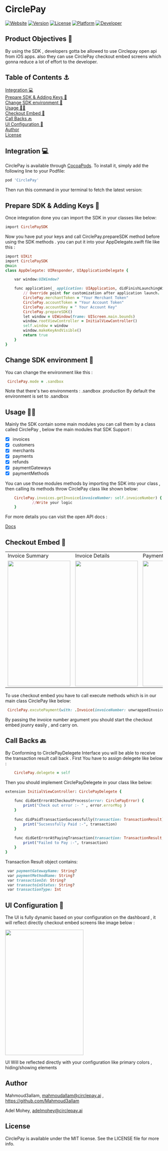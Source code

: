 # CirclePay
[![Website](https://img.shields.io/badge/CirlcePay-Join-blue?style=flat)](https://circlepay.ai/)
[![Version](https://img.shields.io/cocoapods/v/CirclePay.svg?style=flat)](https://cocoapods.org/pods/CirclePay)
[![License](https://img.shields.io/cocoapods/l/CirclePay.svg?style=flat)](https://cocoapods.org/pods/CirclePay)
[![Platform](https://img.shields.io/cocoapods/p/CirclePay.svg?style=flat)](https://cocoapods.org/pods/CirclePay)
[![Developer](https://img.shields.io/badge/Developer-Visit-brightgreen?style=flat)](https://github.com/Mahmoud3allam)


## Product Objectives 🎯

By using the SDK , developers gotta be allowed to use Circlepay open api from iOS  apps.
also they can use CirclePay checkout embed screens which gonna reduce a lot of effort to the developer.


## Table of Contents ⚓ 
[Integration 💻](#headers)  
[Prepare SDK & Adding Keys 🔑](#headers)  
[Change SDK environment 👀](#headers)  
[Usage 🧑‍💻](#headers)  
[Checkout Embed 📲](#headers)  
[Call Backs 🔙](#license)  
[UI Configuration <Dynamic> 🎨](#headers)  
[Author](#author)  
[License](#license)  

<a name="headers"/>

## Integration 💻
CirclePay is available through [CocoaPods](https://cocoapods.org). To install
it, simply add the following line to your Podfile:

```ruby
pod 'CirclePay'
```
  Then run this command in your terminal to fetch the latest version:


## Prepare SDK & Adding Keys 🔑
Once integration done you can import the SDK in your classes like below:

```ruby
import CirclePaySDK
```

Now you have put your keys  and call CirclePay.prepareSDK method before using the SDK methods .
you can put it into your AppDelegate.swift file like this :

```ruby
import UIKit
import CirclePaySDK
@main
class AppDelegate: UIResponder, UIApplicationDelegate {

    var window:UIWindow?

    func application(_ application: UIApplication, didFinishLaunchingWithOptions launchOptions: [UIApplication.LaunchOptionsKey: Any]?) -> Bool {
        // Override point for customization after application launch.
        CirclePay.merchantToken = "Your Merchant Token"
        CirclePay.accountToken = "Your Account Token"
        CirclePay.accountKey = " Your Account Key"
        CirclePay.prepareSDK()
        let window = UIWindow(frame: UIScreen.main.bounds)
        window.rootViewController = InitialViewController()
        self.window = window
        window.makeKeyAndVisible()
        return true
    }
}
```
## Change SDK environment 👀
You can change the environment like this :
```ruby
 CirclePay.mode = .sandbox
```
Note that there's two environments  :
 .sandbox
.production
By default the environment is set to .sandbox

## Usage 🧑‍💻
Mainly the SDK contain some main modules you can call them by a class called CirclePay , below the main modules that SDK Support :
- [x] invoices
- [x] customers
- [x] merchants
- [x] payments
- [x] refunds
- [x] paymentGateways
- [x] paymentMethods

You can use those modules methods by importing the SDK into your class , then calling its methods throw CirclePay class like shown below:

```ruby
    CirclePay.invoices.getInvoice(invoiceNumber: self.invoiceNumber) { invoiceData, err in
            //Write your logic
    }
```
For more details you can visit the open API docs :

[Docs](https://circlepayapi.github.io/CirclePayApi/#introduction)

## Checkout Embed 📲
<table>
  <tr>
    <td>Invoice Summary</td>
     <td>Invoice Details</td>
     <td>Payment Methods</td>
     <td>Sucsessfully Transaction</td>

  </tr>
  <tr>
    <td><img src="https://user-images.githubusercontent.com/79041707/177437629-22b10a92-6a02-49c7-b84a-468fd9c43c0a.png" width="200" height="400" width=270 height=480></td>
    <td><img src="https://user-images.githubusercontent.com/79041707/177437625-118e47fa-aae2-4790-bb72-ef235773bd18.png" width="200" height="400" width=270 height=480></td>
    <td><img src="https://user-images.githubusercontent.com/79041707/177437622-f66f85aa-3c5e-43c8-9cc8-90fc664bd932.png" width="200" height="400" width=270 height=480></td>
        <td><img src="https://user-images.githubusercontent.com/79041707/177437619-7c3c97fe-8893-473f-b01f-207605c3691b.png" width="200" height="400" width=270 height=480></td>
  </tr>
 </table>
 
 To use  checkout embed you have to call execute methods which is in our main class CirclePay like below:
 ```ruby
  CirclePay.excutePayment(with: .Invoice(invoiceNumber: unwrappedInvoiceNumber))
```
By passing the invoice number argument you should start the checkout embed jounry easily , and carry on.

## Call Backs 🔙 
By Conforming to CirclePayDelegete Interface you will be able to receive the transaction result call back .
First You have to assign delegete like below :
```ruby
    CirclePay.delegete = self
```
Then you should implement CirclePayDelegete in your class like below:

```ruby
extension InitialViewController: CirclePayDelegete {
    
    func didGetErrorAtCheckoutProcess(error: CirclePayError) {
        print("Check out error :- " , error.errorMsg )
    }
    
    func didPaidTransactionSucsessfully(transaction: TransactionResult) {
        print("Sucsessfully Paid :-", transaction)
    }
    
    func didGetErrorAtPayingTransaction(transaction: TransactionResult, error: CirclePayError) {
        print("Failed to Pay :-", transaction)
    }
}
```
Transaction Result object contains:
```ruby
 var paymentGatewayName: String?
 var paymentMethodName: String?
 var transactionId: String?
 var transactoinStatus: String?
 var transactionType: Int
```

## UI Configuration <Dynamic> 🎨

The UI is fully dynamic based on your configuration on the dashboard , it will reflect directly checkout embed screens like image below : 

<td><img src="https://user-images.githubusercontent.com/79041707/177439560-11beff9e-a6c6-4eb2-9764-a14cbb2e390a.png" width="250" height="400" width=270 height=480></td>

UI Will be reflected directly with your configuration like primary colors , hiding/showing elements 


## Author 

Mahmoud3allam, mahmoudallam@circlepay.ai , https://github.com/Mahmoud3allam

Adel Mohey, adelmohey@circlepay.ai


## License

CirclePay is available under the MIT license. See the LICENSE file for more info.
